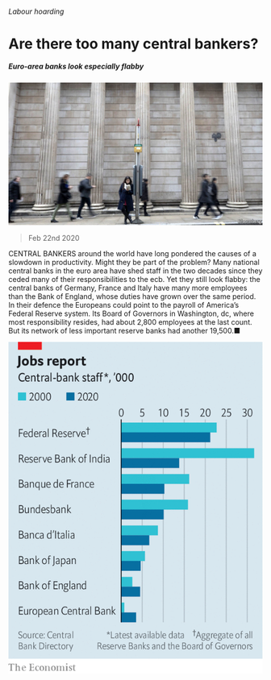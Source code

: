 ###### Labour hoarding

# Are there too many central bankers? 

##### Euro-area banks look especially flabby 

![image](images/20200222_FNP511.jpg) 

> Feb 22nd 2020 

CENTRAL BANKERS around the world have long pondered the causes of a slowdown in productivity. Might they be part of the problem? Many national central banks in the euro area have shed staff in the two decades since they ceded many of their responsibilities to the ecb. Yet they still look flabby: the central banks of Germany, France and Italy have many more employees than the Bank of England, whose duties have grown over the same period. In their defence the Europeans could point to the payroll of America’s Federal Reserve system. Its Board of Governors in Washington, dc, where most responsibility resides, had about 2,800 employees at the last count. But its network of less important reserve banks had another 19,500.■

![image](images/20200222_FNC219.png) 


